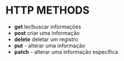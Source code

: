 # HTTP METHODS
- **get** ler/buscar informações
- **post** criar uma informação
- **delete** deletar um registro
- **put** - alterar uma informação
- **patch** - alterar uma informação específica
